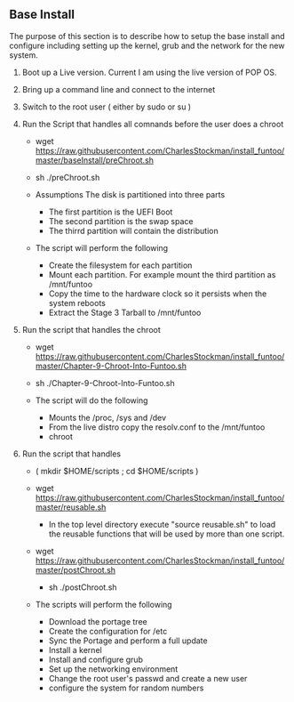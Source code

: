## Base Install

The purpose of this section is to describe how to setup the base install and configure including setting up the kernel, grub and the network for the new system.

1. Boot up a Live version.  Current I am using the live version of POP OS.

2. Bring up a command line and connect to the internet

3. Switch to the root user ( either by sudo or su )

5. Run the Script that handles all comnands before the user does a chroot
   * wget https://raw.githubusercontent.com/CharlesStockman/install_funtoo/master/baseInstall/preChroot.sh
   * sh ./preChroot.sh

   * Assumptions The disk is partitioned into three parts
     * The first partition is the UEFI Boot
     * The second partition is the swap space 
     * The thirrd partition will contain the distribution

   * The script will perform the following
     * Create the filesystem for each partition
     * Mount each partition.  For example mount the third partition as /mnt/funtoo
     * Copy the time to the hardware clock so it persists when the system reboots
     * Extract the Stage 3 Tarball to /mnt/funtoo 
   
6. Run the script that handles the chroot
    * wget https://raw.githubusercontent.com/CharlesStockman/install_funtoo/master/Chapter-9-Chroot-Into-Funtoo.sh
    * sh ./Chapter-9-Chroot-Into-Funtoo.sh

    * The script will do the following
      * Mounts the /proc, /sys and /dev
      * From the live distro copy the resolv.conf to the /mnt/funtoo
      * chroot
   
7. Run the script that handles 
    * ( mkdir $HOME/scripts ; cd $HOME/scripts )
    
    * wget https://raw.githubusercontent.com/CharlesStockman/install_funtoo/master/reusable.sh
      * In the top level directory execute "source reusable.sh" to load the reusable functions that will be used by more than one script. 
    
    * wget https://raw.githubusercontent.com/CharlesStockman/install_funtoo/master/postChroot.sh
      * sh ./postChroot.sh
    
    * The scripts will perform the following
      * Download the portage tree
      * Create the configuration for /etc
      * Sync the Portage and perform a full update
      * Install a kernel
      * Install and configure grub
      * Set up the networking environment
      * Change the root user's passwd and create a new user
      * configure the system for random numbers
